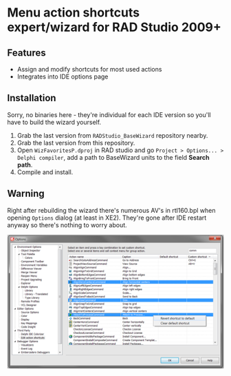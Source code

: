 Menu action shortcuts expert/wizard for RAD Studio 2009+
========================================================

Features
--------

* Assign and modify shortcuts for most used actions
* Integrates into IDE options page

Installation
------------

Sorry, no binaries here - they're individual for each IDE version so you'll have to build the wizard yourself.

1. Grab the last version from `RADStudio_BaseWizard` repository nearby.
2. Grab the last version from this repository.
3. Open `WizFavoritesP.dproj` in RAD studio and go `Project > Options... > Delphi compiler`, add a path to BaseWizard units to the field **Search path**.
4. Compile and install.

Warning
-------

Right after rebuilding the wizard there's numerous AV's in rtl160.bpl when opening `Options` dialog (at least in XE2). They're gone after IDE restart anyway so there's nothing to worry about.

![](./screenshots/1.png?raw=true)
